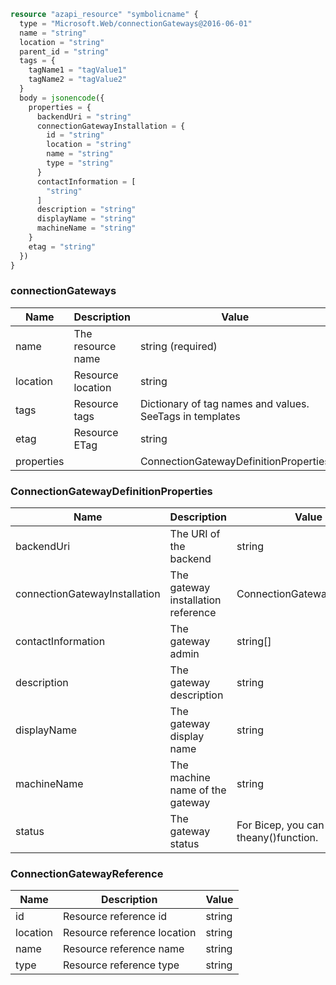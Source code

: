 ```terraform
resource "azapi_resource" "symbolicname" {
  type = "Microsoft.Web/connectionGateways@2016-06-01"
  name = "string"
  location = "string"
  parent_id = "string"
  tags = {
    tagName1 = "tagValue1"
    tagName2 = "tagValue2"
  }
  body = jsonencode({
    properties = {
      backendUri = "string"
      connectionGatewayInstallation = {
        id = "string"
        location = "string"
        name = "string"
        type = "string"
      }
      contactInformation = [
        "string"
      ]
      description = "string"
      displayName = "string"
      machineName = "string"
    }
    etag = "string"
  })
}

```

### connectionGateways

| Name | Description | Value |
|-|-|-|
| name | The resource name | string (required) |
| location | Resource location | string |
| tags | Resource tags | Dictionary of tag names and values. SeeTags in templates |
| etag | Resource ETag | string |
| properties |  | ConnectionGatewayDefinitionProperties |


### ConnectionGatewayDefinitionProperties

| Name | Description | Value |
|-|-|-|
| backendUri | The URI of the backend | string |
| connectionGatewayInstallation | The gateway installation reference | ConnectionGatewayReference |
| contactInformation | The gateway admin | string[] |
| description | The gateway description | string |
| displayName | The gateway display name | string |
| machineName | The machine name of the gateway | string |
| status | The gateway status | For Bicep, you can use theany()function. |


### ConnectionGatewayReference

| Name | Description | Value |
|-|-|-|
| id | Resource reference id | string |
| location | Resource reference location | string |
| name | Resource reference name | string |
| type | Resource reference type | string |


